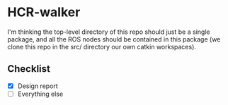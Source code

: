 # HCR-walker
I'm thinking the top-level directory of this repo should just be a single package, and all the ROS nodes should be contained in this package (we clone this repo in the src/ directory our own catkin workspaces).

## Checklist
- [x] Design report
- [ ] Everything else